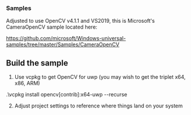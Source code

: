 ### Samples

Adjusted to use OpenCV v4.1.1 and VS2019, this is Microsoft's CameraOpenCV sample located here:

https://github.com/microsoft/Windows-universal-samples/tree/master/Samples/CameraOpenCV

## Build the sample

1. Use vcpkg to get OpenCV for uwp (you may wish to get the triplet x64, x86, ARM)

.\vcpkg install opencv[contrib]:x64-uwp --recurse

2. Adjust project settings to reference where things land on your system

